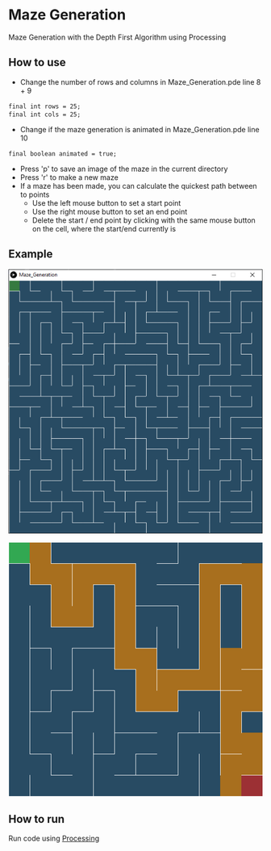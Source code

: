 # Maze Generation
 Maze Generation with the Depth First Algorithm using Processing

## How to use

- Change the number of rows and columns in Maze_Generation.pde line 8 + 9

```processing
final int rows = 25;
final int cols = 25;
```
- Change if the maze generation is animated in Maze_Generation.pde line 10

```processing
final boolean animated = true;
```
- Press 'p' to save an image of the maze in the current directory
- Press 'r' to make a new maze
- If a maze has been made, you can calculate the quickest path between to points
  - Use the left mouse button to set a start point
  - Use the right mouse button to set an end point
  - Delete the start / end point by clicking with the same mouse button on the cell, where the start/end currently is

## Example

![Alt Text](/example.png)

![Alt Text](/maze-0372.png)

## How to run
Run code using [Processing](https://processing.org/)
